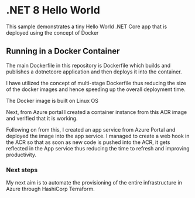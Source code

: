 # .NET 8 Hello World

This sample demonstrates a tiny Hello World .NET Core app that is deployed using the concept of Docker

## Running in a Docker Container

The main Dockerfile in this repository is Dockerfile which builds and publishes a dotnetcore application and
then deploys it into the container.

I have utilized the concept of multi-stage Dockerfile thus reducing the size of the docker images and hence
speeding up the overall deployment time.

The Docker image is built on Linux OS

Next, from Azure portal I created a container instance from this ACR image and verified that it is working.

Following on from this, I created an app service from Azure Portal and deployed the image into the app service. I managed to create a web hook in the ACR so that as soon as new code is pushed into the ACR, it gets reflected in the App service thus reducing the time to refresh and improving productivity.

### Next steps

My next aim is to automate the provisioning of the entire infrastructure in Azure through HashiCorp Terraform.



